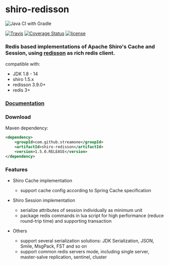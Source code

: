 # shiro-redisson

![Java CI with Gradle](https://github.com/streamone/shiro-redisson/workflows/Java%20CI%20with%20Gradle/badge.svg)

[![Travis](https://img.shields.io/travis/streamone/shiro-redisson.svg)](https://travis-ci.org/streamone/shiro-redisson)
[![Coverage Status](https://coveralls.io/repos/github/streamone/shiro-redisson/badge.svg?branch=master)](https://coveralls.io/github/streamone/shiro-redisson?branch=master)
[![license](https://img.shields.io/badge/license-MIT%20License-blue.svg)](https://github.com/streamone/shiro-redisson/blob/master/LICENSE)

### Redis based implementations of Apache Shiro's Cache and Session, using [redisson](https://github.com/redisson/redisson) as rich redis client.

compatible with:
* JDK 1.8 - 14
* shiro 1.5.x
* redisson 3.9.0+
* redis 3+

### [Documentation](https://github.com/streamone/shiro-redisson/wiki)

### Download
Maven dependency:
```xml
<dependency>
    <groupId>com.github.streamone</groupId>
    <artifactId>shiro-redisson</artifactId>
    <version>1.5.0.RELEASE</version>
</dependency>
```

### Features
* Shiro Cache implementation
  * support cache config according to Spring Cache specification

* Shiro Session implementation
  * serialize attributes of session individually as minimum unit
  * package redis commands in lua script for high performance (reduce round-trip time)  and supporting transaction

* Others
  * support several serialization solutions: JDK Serialization, JSON, Smile, MsgPack, FST and so on
  * support common redis servers mode,  including single server, master-salve replication, sentinel, cluster  